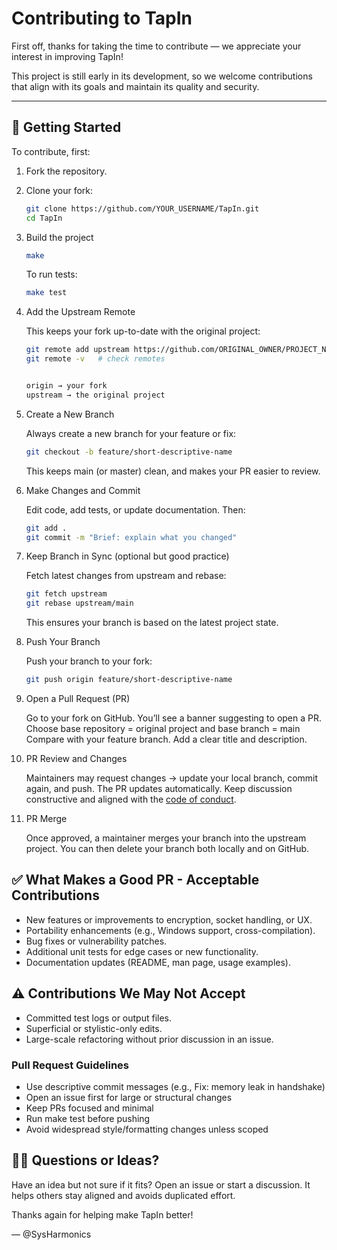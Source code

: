 # Contributing to TapIn

First off, thanks for taking the time to contribute — we appreciate your interest in improving TapIn!

This project is still early in its development, so we welcome contributions that align with its goals and maintain its quality and security.

---

## 🚀 Getting Started

To contribute, first:

1. Fork the repository.
2. Clone your fork:
   ```bash
   git clone https://github.com/YOUR_USERNAME/TapIn.git
   cd TapIn
3. Build the project
   ```bash
   make
   ```
   To run tests:
   ```bash
   make test
   ```
3. Add the Upstream Remote

    This keeps your fork up-to-date with the original project:
    
    ```bash
    git remote add upstream https://github.com/ORIGINAL_OWNER/PROJECT_NAME.git
    git remote -v   # check remotes


    origin → your fork
    upstream → the original project

4. Create a New Branch

    Always create a new branch for your feature or fix:

    ```bash
    git checkout -b feature/short-descriptive-name
    ```

    This keeps main (or master) clean, and makes your PR easier to review.

5. Make Changes and Commit

    Edit code, add tests, or update documentation. Then:

    ```bash
    git add .
    git commit -m "Brief: explain what you changed"

6. Keep Branch in Sync (optional but good practice)

    Fetch latest changes from upstream and rebase:

    ```bash
    git fetch upstream
    git rebase upstream/main
    ```

    This ensures your branch is based on the latest project state.

7. Push Your Branch

    Push your branch to your fork:

    ```bash
    git push origin feature/short-descriptive-name
    ```
8. Open a Pull Request (PR)

    Go to your fork on GitHub.
    You’ll see a banner suggesting to open a PR.
    Choose base repository = original project and base branch = main 
    Compare with your feature branch.
    Add a clear title and description.

9. PR Review and Changes

    Maintainers may request changes → update your local branch, commit again, and push. The PR updates automatically.
    Keep discussion constructive and aligned with the [code of conduct](/.github/CODE_OF_CONDUCT.md).

10. PR Merge

    Once approved, a maintainer merges your branch into the upstream project.
    You can then delete your branch both locally and on GitHub.

## ✅ What Makes a Good PR - Acceptable Contributions

- New features or improvements to encryption, socket handling, or UX.
- Portability enhancements (e.g., Windows support, cross-compilation).
- Bug fixes or vulnerability patches.
- Additional unit tests for edge cases or new functionality.
- Documentation updates (README, man page, usage examples).

## ⚠️ Contributions We May Not Accept

- Committed test logs or output files.
- Superficial or stylistic-only edits.
- Large-scale refactoring without prior discussion in an issue.


### Pull Request Guidelines

-   Use descriptive commit messages (e.g., Fix: memory leak in handshake)
-   Open an issue first for large or structural changes
-   Keep PRs focused and minimal
-   Run make test before pushing
-   Avoid widespread style/formatting changes unless scoped

## 🙋‍♂️ Questions or Ideas?

Have an idea but not sure if it fits? Open an issue or start a discussion. It helps others stay aligned and avoids duplicated effort.

Thanks again for helping make TapIn better!

— @SysHarmonics
